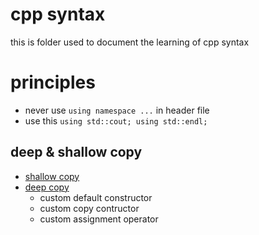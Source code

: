 # cpp syntax

this is folder used to document the learning of cpp syntax

# principles
* never use `using namespace ...` in header file
* use this
  `using std::cout;
  using std::endl;`


## deep & shallow copy
* [shallow copy](https://github.com/danjiehu/cpp-playground/blob/main/cpp-syntax/shallow-copy.cpp)
* [deep copy](https://github.com/danjiehu/cpp-playground/blob/main/cpp-syntax/deep-copy.cpp)
  * custom default constructor
  * custom copy contructor
  * custom assignment operator
